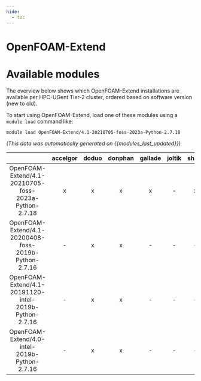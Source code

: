 ```yaml
---
hide:
  - toc
---
```


OpenFOAM-Extend
===============

# Available modules


The overview below shows which OpenFOAM-Extend installations are available per HPC-UGent Tier-2 cluster, ordered based on software version (new to old).

To start using OpenFOAM-Extend, load one of these modules using a `module load` command like:

```shell
module load OpenFOAM-Extend/4.1-20210705-foss-2023a-Python-2.7.18
```

*(This data was automatically generated on {{modules_last_updated}})*  

| |accelgor|doduo|donphan|gallade|joltik|shinx|skitty|
| :---: | :---: | :---: | :---: | :---: | :---: | :---: | :---: |
|OpenFOAM-Extend/4.1-20210705-foss-2023a-Python-2.7.18|x|x|x|x|-|x|x|
|OpenFOAM-Extend/4.1-20200408-foss-2019b-Python-2.7.16|-|x|x|-|-|-|-|
|OpenFOAM-Extend/4.1-20191120-intel-2019b-Python-2.7.16|-|x|x|-|-|-|-|
|OpenFOAM-Extend/4.0-intel-2019b-Python-2.7.16|-|x|x|-|-|-|-|
